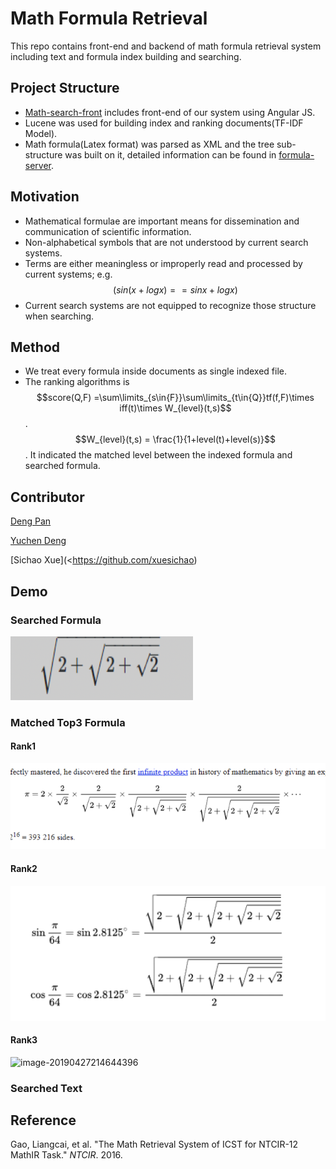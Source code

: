 # Math Formula Retrieval 

This repo contains front-end and backend of math formula retrieval system including text and formula index building and searching.

## Project Structure

* [Math-search-front](https://github.com/dengpenn/Math-Formula-Retrieval/tree/master/Math-search-front) includes front-end of our system using Angular JS.
* Lucene was used for building index and ranking documents(TF-IDF Model).
* Math formula(Latex format) was parsed as XML and the tree sub-structure was built on it, detailed information can be found in [formula-server](https://github.com/dengpenn/Math-Formula-Retrieval/tree/master/formula-server).

## Motivation

* Mathematical formulae are important means for dissemination and communication of scientific information.
* Non-alphabetical symbols that are not understood by current search systems.
* Terms are either meaningless or improperly read and processed by current systems; e.g. $$(sin(x + log x) == sin x + log x)$$
* Current search systems are not equipped to recognize those structure when searching.

## Method

* We treat every formula inside documents as single indexed file. 
* The ranking algorithms is $$score(Q,F) =\sum\limits_{s\in{F}}\sum\limits_{t\in{Q}}tf(f,F)\times iff(t)\times W_{level}(t,s)$$.$$W_{level}(t,s) = \frac{1}{1+level(t)+level(s)}$$. It indicated the matched level between the indexed formula and searched  formula.

## Contributor

[Deng Pan](<https://github.com/dengpenn>)

[Yuchen Deng](<https://github.com/lethelimited>)

[Sichao Xue](<https://github.com/xuesichao)

## Demo

### Searched Formula

![image-20190427214756275](./img/search_result.png)



### Matched Top3 Formula

#### Rank1

![image-20190427214432442](./img/match_result1.png)

#### Rank2



![image-20190427214619160](./img/match_result2.png)

#### Rank3

![image-20190427214644396](/Users/dengpan/Desktop/Information_Retrival/Math-Formula-Retrieval/Math-Formula-Retrieval/img/match_result3.png)

### Searched Text







## Reference 

Gao, Liangcai, et al. "The Math Retrieval System of ICST for NTCIR-12 MathIR Task." *NTCIR*. 2016.